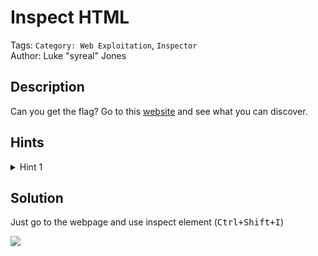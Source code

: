 # Inspect HTML

Tags: `Category: Web Exploitation`, `Inspector`\
Author: ‪Luke "syreal" Jones

## Description

Can you get the flag?
Go to this [website](http://saturn.picoctf.net:49386/) and see what you can discover.

## Hints

<details>
<summary>Hint 1</summary>

What is the web inspector in web browsers?

</details>

## Solution

Just go to the webpage and use inspect element (<kbd>Ctrl+Shift+I</kbd>)

![](https://i.ibb.co/cNhq63p/chrome-Tu4-Nbc8-QNK.png)
